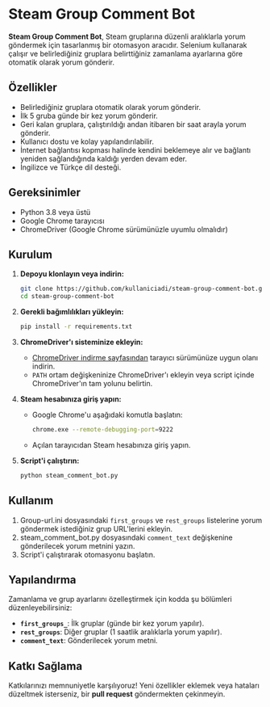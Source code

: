 
# Steam Group Comment Bot

**Steam Group Comment Bot**, Steam gruplarına düzenli aralıklarla yorum göndermek için tasarlanmış bir otomasyon aracıdır. Selenium kullanarak çalışır ve belirlediğiniz gruplara belirttiğiniz zamanlama ayarlarına göre otomatik olarak yorum gönderir.

## Özellikler
- Belirlediğiniz gruplara otomatik olarak yorum gönderir.
- İlk 5 gruba günde bir kez yorum gönderir.
- Geri kalan gruplara, çalıştırıldığı andan itibaren bir saat arayla yorum gönderir.
- Kullanıcı dostu ve kolay yapılandırılabilir.
- İnternet bağlantısı kopması halinde kendini beklemeye alır ve bağlantı yeniden sağlandığında kaldığı yerden devam eder.
- İngilizce ve Türkçe dil desteği.

## Gereksinimler
- Python 3.8 veya üstü
- Google Chrome tarayıcısı
- ChromeDriver (Google Chrome sürümünüzle uyumlu olmalıdır)

## Kurulum

1. **Depoyu klonlayın veya indirin:**
   
   ```bash
   git clone https://github.com/kullaniciadi/steam-group-comment-bot.git
   cd steam-group-comment-bot
   ```

2. **Gerekli bağımlılıkları yükleyin:**

   ```bash
   pip install -r requirements.txt
   ```

3. **ChromeDriver'ı sisteminize ekleyin:**
   - [ChromeDriver indirme sayfasından](https://chromedriver.chromium.org/downloads) tarayıcı sürümünüze uygun olanı indirin.
   - `PATH` ortam değişkeninize ChromeDriver'ı ekleyin veya script içinde ChromeDriver'ın tam yolunu belirtin.

4. **Steam hesabınıza giriş yapın:**
   - Google Chrome'u aşağıdaki komutla başlatın:
     
     ```bash
     chrome.exe --remote-debugging-port=9222
     ```
   
   - Açılan tarayıcıdan Steam hesabınıza giriş yapın.

5. **Script'i çalıştırın:**

   ```bash
   python steam_comment_bot.py
   ```

## Kullanım

1. Group-url.ini dosyasındaki `first_groups` ve `rest_groups` listelerine yorum göndermek istediğiniz grup URL'lerini ekleyin.
2. steam_comment_bot.py dosyasındaki `comment_text` değişkenine gönderilecek yorum metnini yazın.
3. Script'i çalıştırarak otomasyonu başlatın.

## Yapılandırma

Zamanlama ve grup ayarlarını özelleştirmek için kodda şu bölümleri düzenleyebilirsiniz:
- **`first_groups_`**: İlk gruplar (günde bir kez yorum yapılır).
- **`rest_groups`**: Diğer gruplar (1 saatlik aralıklarla yorum yapılır).
- **`comment_text`**: Gönderilecek yorum metni.

## Katkı Sağlama

Katkılarınızı memnuniyetle karşılıyoruz! Yeni özellikler eklemek veya hataları düzeltmek isterseniz, bir **pull request** göndermekten çekinmeyin.
